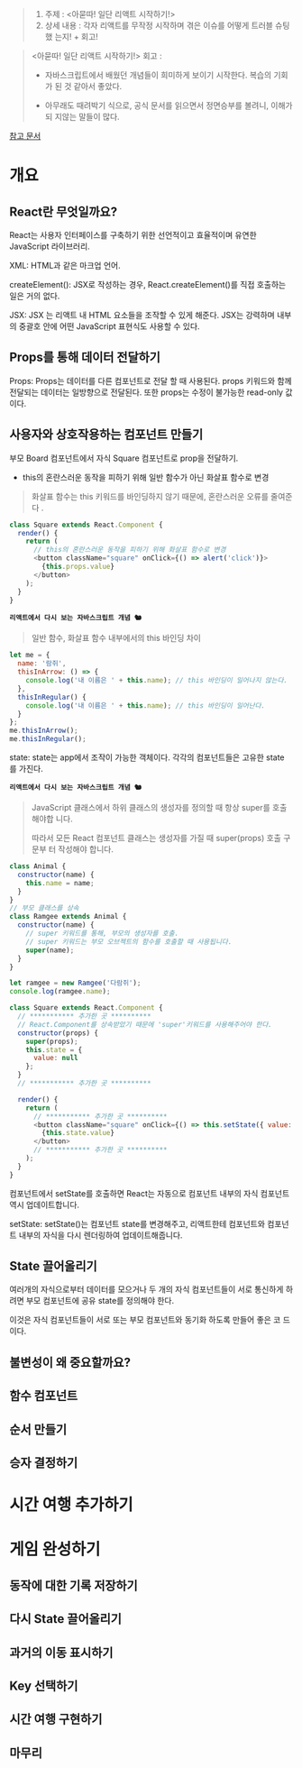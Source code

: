 > 1.  주제 : <아묻따! 일단 리액트 시작하기!>
> 2.  상세 내용 : 각자 리액트를 무작정 시작하며 겪은 이슈를 어떻게 트러블 슈팅했
>     는지! + 회고!

> <아묻따! 일단 리액트 시작하기!> 회고 :
>
> - 자바스크립트에서 배웠던 개념들이 희미하게 보이기 시작한다. 복습의 기회가 된
>   것 같아서 좋았다.
>
> - 아무래도 때려박기 식으로, 공식 문서를 읽으면서 정면승부를 볼려니, 이해가 되
>   지않는 말들이 많다.

[참고 문서](https://ko.reactjs.org/tutorial/tutorial.html)

# 개요

## React란 무엇일까요?

React는 사용자 인터페이스를 구축하기 위한 선언적이고 효율적이며 유연한
JavaScript 라이브러리.

XML: HTML과 같은 마크업 언어.

createElement(): JSX로 작성하는 경우, React.createElement()를 직접 호출하는 일은
거의 없다.

JSX: JSX 는 리액트 내 HTML 요소들을 조작할 수 있게 해준다. JSX는 강력하며 내부의
중괄호 안에 어떤 JavaScript 표현식도 사용할 수 있다.

## Props를 통해 데이터 전달하기

Props: Props는 데이터를 다른 컴포넌트로 전달 할 때 사용된다. props 키워드와 함께
전달되는 데이터는 일방향으로 전달된다. 또한 props는 수정이 불가능한 read-only 값
이다.

## 사용자와 상호작용하는 컴포넌트 만들기

부모 Board 컴포넌트에서 자식 Square 컴포넌트로 prop을 전달하기.

- this의 혼란스러운 동작을 피하기 위해 일반 함수가 아닌 화살표 함수로 변경

> 화살표 함수는 this 키워드를 바인딩하지 않기 때문에, 혼란스러운 오류를 줄여준다
> .

```js
class Square extends React.Component {
  render() {
    return (
      // this의 혼란스러운 동작을 피하기 위해 화살표 함수로 변경
      <button className="square" onClick={() => alert('click')}>
        {this.props.value}
      </button>
    );
  }
}
```

**`리액트에서 다시 보는 자바스크립트 개념 🐿`**

> 일반 함수, 화살표 함수 내부에서의 this 바인딩 차이

```js
let me = {
  name: '람쥐',
  thisInArrow: () => {
    console.log('내 이름은 ' + this.name); // this 바인딩이 일어나지 않는다.
  },
  thisInRegular() {
    console.log('내 이름은 ' + this.name); // this 바인딩이 일어난다.
  }
};
me.thisInArrow();
me.thisInRegular();
```

state: state는 app에서 조작이 가능한 객체이다. 각각의 컴포넌트들은 고유한 state
를 가진다.

**`리액트에서 다시 보는 자바스크립트 개념 🐿`**

> JavaScript 클래스에서 하위 클래스의 생성자를 정의할 때 항상 super를 호출해야합
> 니다.
>
> 따라서 모든 React 컴포넌트 클래스는 생성자를 가질 때 super(props) 호출 구문부
> 터 작성해야 합니다.

```js
class Animal {
  constructor(name) {
    this.name = name;
  }
}
// 부모 클래스를 상속
class Ramgee extends Animal {
  constructor(name) {
    // super 키워드를 통해, 부모의 생성자를 호출.
    // super 키워드는 부모 오브젝트의 함수를 호출할 때 사용됩니다.
    super(name);
  }
}

let ramgee = new Ramgee('다람쥐');
console.log(ramgee.name);
```

```js
class Square extends React.Component {
  // *********** 추가한 곳 **********
  // React.Component를 상속받았기 때문에 'super'키워드를 사용해주어야 한다.
  constructor(props) {
    super(props);
    this.state = {
      value: null
    };
  }
  // *********** 추가한 곳 **********

  render() {
    return (
      // *********** 추가한 곳 **********
      <button className="square" onClick={() => this.setState({ value: 'X' })}>
        {this.state.value}
      </button>
      // *********** 추가한 곳 **********
    );
  }
}
```

컴포넌트에서 setState를 호출하면 React는 자동으로 컴포넌트 내부의 자식 컴포넌트
역시 업데이트합니다.

setState: setState()는 컴포넌트 state를 변경해주고, 리액트한테 컴포넌트와 컴포넌
트 내부의 자식을 다시 렌더링하여 업데이트해줍니다.

## State 끌어올리기

여러개의 자식으로부터 데이터를 모으거나 두 개의 자식 컴포넌트들이 서로 통신하게
하려면 부모 컴포넌트에 공유 state를 정의해야 한다.

이것은 자식 컴포넌트들이 서로 또는 부모 컴포넌트와 동기화 하도록 만들어 좋은 코
드이다.

## 불변성이 왜 중요할까요?

## 함수 컴포넌트

## 순서 만들기

## 승자 결정하기

# 시간 여행 추가하기

# 게임 완성하기

## 동작에 대한 기록 저장하기

## 다시 State 끌어올리기

## 과거의 이동 표시하기

## Key 선택하기

## 시간 여행 구현하기

## 마무리
